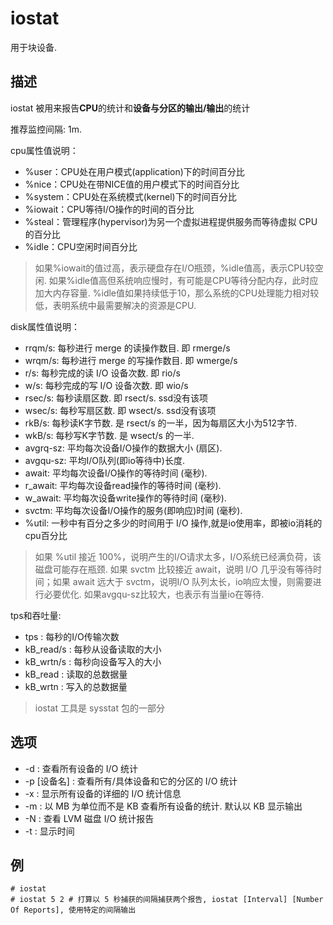 # iostat

用于块设备.

## 描述

iostat 被用来报告**CPU**的统计和**设备与分区的输出/输出**的统计

推荐监控间隔: 1m.

cpu属性值说明：
- %user：CPU处在用户模式(application)下的时间百分比
- %nice：CPU处在带NICE值的用户模式下的时间百分比
- %system：CPU处在系统模式(kernel)下的时间百分比
- %iowait：CPU等待I/O操作的时间的百分比
- %steal：管理程序(hypervisor)为另一个虚拟进程提供服务而等待虚拟 CPU 的百分比
- %idle：CPU空闲时间百分比

> 如果%iowait的值过高，表示硬盘存在I/O瓶颈，%idle值高，表示CPU较空闲. 如果%idle值高但系统响应慢时，有可能是CPU等待分配内存，此时应加大内存容量. %idle值如果持续低于10，那么系统的CPU处理能力相对较低，表明系统中最需要解决的资源是CPU.

disk属性值说明：
- rrqm/s: 每秒进行 merge 的读操作数目. 即 rmerge/s
- wrqm/s: 每秒进行 merge 的写操作数目. 即 wmerge/s
- r/s: 每秒完成的读 I/O 设备次数. 即 rio/s
- w/s: 每秒完成的写 I/O 设备次数. 即 wio/s
- rsec/s: 每秒读扇区数. 即 rsect/s. ssd没有该项
- wsec/s: 每秒写扇区数. 即 wsect/s. ssd没有该项
- rkB/s: 每秒读K字节数. 是 rsect/s 的一半，因为每扇区大小为512字节. 
- wkB/s: 每秒写K字节数. 是 wsect/s 的一半. 
- avgrq-sz: 平均每次设备I/O操作的数据大小 (扇区). 
- avgqu-sz: 平均I/O队列(即io等待中)长度. 
- await: 平均每次设备I/O操作的等待时间 (毫秒). 
- r_await: 平均每次设备read操作的等待时间 (毫秒). 
- w_await: 平均每次设备write操作的等待时间 (毫秒). 
- svctm: 平均每次设备I/O操作的服务(即响应)时间 (毫秒). 
- %util: 一秒中有百分之多少的时间用于 I/O 操作,就是io使用率，即被io消耗的cpu百分比

> 如果 %util 接近 100%，说明产生的I/O请求太多，I/O系统已经满负荷，该磁盘可能存在瓶颈. 如果 svctm 比较接近 await，说明 I/O 几乎没有等待时间；如果 await 远大于 svctm，说明I/O 队列太长，io响应太慢，则需要进行必要优化. 如果avgqu-sz比较大，也表示有当量io在等待. 

tps和吞吐量:
- tps : 每秒的I/O传输次数
- kB_read/s : 每秒从设备读取的大小
- kB_wrtn/s : 每秒向设备写入的大小
- kB_read : 读取的总数据量
- kB_wrtn : 写入的总数据量

> iostat 工具是 sysstat 包的一部分

## 选项

- -d : 查看所有设备的 I/O 统计
- -p [设备名] : 查看所有/具体设备和它的分区的 I/O 统计
- -x : 显示所有设备的详细的 I/O 统计信息
- -m : 以 MB 为单位而不是 KB 查看所有设备的统计. 默认以 KB 显示输出
- -N : 查看 LVM 磁盘 I/O 统计报告
- -t : 显示时间

## 例

    # iostat
    # iostat 5 2 # 打算以 5 秒捕获的间隔捕获两个报告, iostat [Interval] [Number Of Reports], 使用特定的间隔输出
